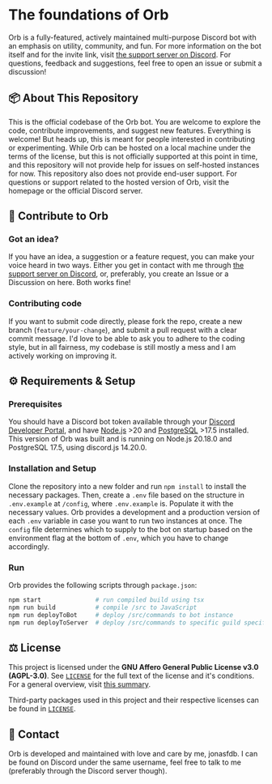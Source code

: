 # The foundations of Orb

Orb is a fully-featured, actively maintained multi-purpose Discord bot with an emphasis on utility, community, and fun. For more information on the bot itself and for the invite link, visit [the support server on Discord](https://discord.gg/kUPz8dS7PM). For questions, feedback and suggestions, feel free to open an issue or submit a discussion!

## 📦 About This Repository

This is the official codebase of the Orb bot. You are welcome to explore the code, contribute improvements, and suggest new features. Everything is welcome! But heads up, this is meant for people interested in contributing or experimenting. While Orb can be hosted on a local machine under the terms of the license, but this is not officially supported at this point in time, and this repository will not provide help for issues on self-hosted instances for now. This repository also does not provide end-user support. For questions or support related to the hosted version of Orb, visit the homepage or the official Discord server.

## 🤝 Contribute to Orb

### Got an idea?

If you have an idea, a suggestion or a feature request, you can make your voice heard in two ways. Either you get in contact with me through [the support server on Discord](https://discord.gg/kUPz8dS7PM), or, preferably, you create an Issue or a Discussion on here. Both works fine!

### Contributing code

If you want to submit code directly, please fork the repo, create a new branch (`feature/your-change`), and submit a pull request with a clear commit message. I'd love to be able to ask you to adhere to the coding style, but in all fairness, my codebase is still mostly a mess and I am actively working on improving it.

## ⚙️ Requirements & Setup

### Prerequisites

You should have a Discord bot token available through your [Discord Developer Portal](https://discord.com/developers), and have [Node.js](https://nodejs.org) >20 and [PostgreSQL](https://www.postgresql.org/) >17.5 installed. This version of Orb was built and is running on Node.js 20.18.0 and PostgreSQL 17.5, using discord.js 14.20.0.

### Installation and Setup

Clone the repository into a new folder and run `npm install` to install the necessary packages. Then, create a `.env` file based on the structure in `.env.example` at `/config`, where `.env.example` is. Populate it with the necessary values.
Orb provides a development and a production version of each `.env` variable in case you want to run two instances at once. The `config` file determines which to supply to the bot on startup based on the environment flag at the bottom of `.env`, which you have to change accordingly.

### Run

Orb provides the following scripts through `package.json`:

```bash
npm start               # run compiled build using tsx
npm run build           # compile /src to JavaScript
npm run deployToBot     # deploy /src/commands to bot instance
npm run deployToServer  # deploy /src/commands to specific guild specified in .env
```

## ⚖️ License

This project is licensed under the **GNU Affero General Public License v3.0 (AGPL-3.0)**. See [`LICENSE`](./LICENSE) for the full text of the license and it's conditions. For a general overview, visit [this summary](https://choosealicense.com/licenses/agpl-3.0/).

Third-party packages used in this project and their respective licenses can be found in [`LICENSE`](./NOTICE.md).

## 💭 Contact

Orb is developed and maintained with love and care by me, jonasfdb. I can be found on Discord under the same username, feel free to talk to me (preferably through the Discord server though).
